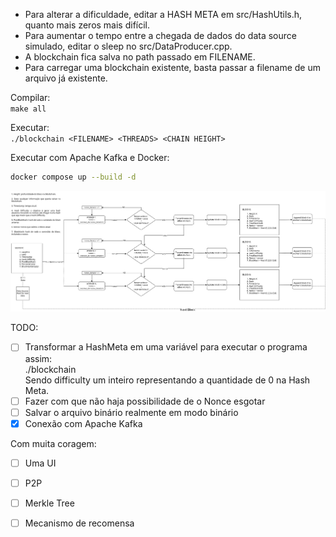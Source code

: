 - Para alterar a dificuldade, editar a HASH META em src/HashUtils.h, quanto mais zeros mais difícil.  
- Para aumentar o tempo entre a chegada de dados do data source simulado, editar o sleep no src/DataProducer.cpp.  
- A blockchain fica salva no path passado em FILENAME.  
- Para carregar uma blockchain existente, basta passar a filename de um arquivo já existente.  

Compilar:  
    ```make all```  

Executar:  
    ```./blockchain <FILENAME> <THREADS> <CHAIN HEIGHT>```  

Executar com Apache Kafka e Docker:
```bash
docker compose up --build -d 
```

![](./blockchain-uml.png)  

TODO: 
- [ ] Transformar a HashMeta em uma variável para executar o programa assim:  
   ./blockchain <filename> <threads> <height> <difficulty>  
   Sendo difficulty um inteiro representando a quantidade de 0 na Hash Meta.  
- [ ] Fazer com que não haja possibilidade de o Nonce esgotar  
- [ ] Salvar o arquivo binário realmente em modo binário  
- [x] Conexão com Apache Kafka  

Com muita coragem:  
- [ ] Uma UI    
- [ ] P2P   
- [ ] Merkle Tree  
- [ ] Mecanismo de recomensa  

      
